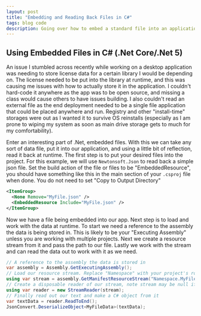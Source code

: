 ```yaml
---
layout: post
title: "Embedding and Reading Back Files in C#"
tags: blog code
description: Going over how to embed a standard file into an application's exe or dll file and read the data back at runtime.
---
```


## Using Embedded Files in C# (.Net Core/.Net 5)
An issue I stumbled across recently while working on a desktop application was needing to store license data for a certain library I would be depending on. The license needed to be put into the library at runtime, and this was causing me issues with how to actually store it in the application. I couldn't hard-code it anywhere as the app was to be open source, and missing a class would cause others to have issues building. I also couldn't read an external file as the end deployment needed to be a single file application that could be placed anywhere and run. Registry and other "install-time" storages were out as I wanted it to survive OS reinstalls (especially as I am prone to wiping my system as soon as main drive storage gets to much for my comfortability).

Enter an interesting part of .Net, embedded files. With this we can take any sort of data file, put it into our application, and using a little bit of reflection, read it back at runtime. The first step is to put your desired files into the project. For this example, we will use `Newtonsoft.Json` to read back a simple json file. Set the build action of the file or files to be "EmbeddedResource", you should have something like this in the main section of your `.csproj` file when done. You do not need to set "Copy to Output Directory"
```xml
<ItemGroup>
  <None Remove="MyFile.json" />
  <EmbeddedResource Include="MyFile.json" />
</ItemGroup>
```

Now we have a file being embedded into our app. Next step is to load and work with the data at runtime. To start we need a reference to the assembly the data is being stored in. This is likely to be your "Executing Assembly" unless you are working with multiple projects. Next we create a resource stream from it and pass the path to our file. Lastly we work with the stream and can read the data out to work with it as we need.
```cs
// A reference to the assembly the data is stored in
var assembly = Assembly.GetExecutingAssembly();
// Load our resource stream. Replace "Namespace" with your project's root namespace
using var stream = assembly.GetManifestResourceStream("Namespace.MyFile.json");
// Create a disposable reader of our stream, note stream may be null if the file wasn't found above
using var reader = new StreamReader(stream);
// Finally read out our text and make a C# object from it
var textData = reader.ReadToEnd();
JsonConvert.DeserializeObject<MyFileData>(textData);
```
